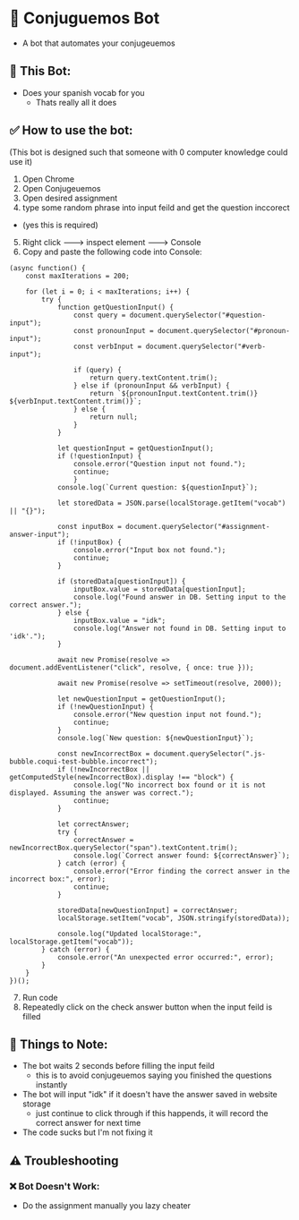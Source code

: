 # 🤖 Conjuguemos Bot
- A bot that automates your conjugeuemos

## 📝 This Bot:
* Does your spanish vocab for you
  * Thats really all it does

## ✅ How to use the bot:

(This bot is designed such that someone with 0 computer knowledge could use it)

1. Open Chrome
2. Open Conjugeuemos
3. Open desired assignment
4. type some random phrase into input feild and get the question inccorect 
  - (yes this is required)
5. Right click ---> inspect element ---> Console
6. Copy and paste the following code into Console:
```
(async function() {
    const maxIterations = 200;

    for (let i = 0; i < maxIterations; i++) {
        try {
            function getQuestionInput() {
                const query = document.querySelector("#question-input");
                const pronounInput = document.querySelector("#pronoun-input");
                const verbInput = document.querySelector("#verb-input");

                if (query) {
                    return query.textContent.trim();
                } else if (pronounInput && verbInput) {
                    return `${pronounInput.textContent.trim()} ${verbInput.textContent.trim()}`;
                } else {
                    return null;
                }
            }

            let questionInput = getQuestionInput();
            if (!questionInput) {
                console.error("Question input not found.");
                continue; 
                }
            console.log(`Current question: ${questionInput}`);

            let storedData = JSON.parse(localStorage.getItem("vocab") || "{}");

            const inputBox = document.querySelector("#assignment-answer-input");
            if (!inputBox) {
                console.error("Input box not found.");
                continue; 
            }

            if (storedData[questionInput]) {
                inputBox.value = storedData[questionInput];
                console.log("Found answer in DB. Setting input to the correct answer.");
            } else {
                inputBox.value = "idk";
                console.log("Answer not found in DB. Setting input to 'idk'.");
            }

            await new Promise(resolve => document.addEventListener("click", resolve, { once: true }));

            await new Promise(resolve => setTimeout(resolve, 2000));

            let newQuestionInput = getQuestionInput();
            if (!newQuestionInput) {
                console.error("New question input not found.");
                continue;
            }
            console.log(`New question: ${newQuestionInput}`);

            const newIncorrectBox = document.querySelector(".js-bubble.coqui-test-bubble.incorrect");
            if (!newIncorrectBox || getComputedStyle(newIncorrectBox).display !== "block") {
                console.log("No incorrect box found or it is not displayed. Assuming the answer was correct.");
                continue; 
            }

            let correctAnswer;
            try {
                correctAnswer = newIncorrectBox.querySelector("span").textContent.trim();
                console.log(`Correct answer found: ${correctAnswer}`);
            } catch (error) {
                console.error("Error finding the correct answer in the incorrect box:", error);
                continue;
            }

            storedData[newQuestionInput] = correctAnswer;
            localStorage.setItem("vocab", JSON.stringify(storedData));

            console.log("Updated localStorage:", localStorage.getItem("vocab"));
        } catch (error) {
            console.error("An unexpected error occurred:", error);
        }
    }
})();
```
7. Run code
8. Repeatedly click on the check answer button when the input feild is filled

## 📝 Things to Note:
* The bot waits 2 seconds before filling the input feild
  - this is to avoid conjugeuemos saying you finished the questions instantly
* The bot will input "idk" if it doesn't have the answer saved in website storage
  - just continue to click through if this happends, it will record the correct answer for next time
* The code sucks but I'm not fixing it

## ⚠️ Troubleshooting

### ❌ Bot Doesn't Work:
- Do the assignment manually you lazy cheater

